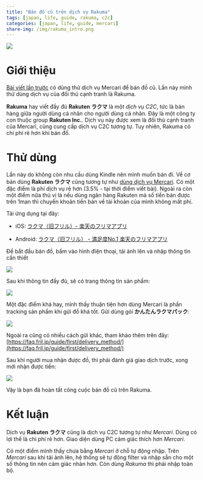 ```yaml
---
title: "Bán đồ cũ trên dịch vụ Rakuma"
tags: [japan, life, guide, rakuma, c2c]
categories: [japan, life, guide, mercari]
share-img: /img/rakuma_intro.png
---
```


![](/img/rakuma_intro.png)

# Giới thiệu

[Bài viết lần trước](/2019-07-14-give-away-goods-with-mercari) có dùng thử dịch vụ Mercari để bán đồ cũ. Lần này mình thử dùng dịch vụ của đối thủ cạnh tranh là Rakuma.

**Rakuma** hay viết đầy đủ **Rakuten ラクマ** là một *dịch vụ C2C*, tức là bán hàng giữa người dùng cá nhân cho người dùng cá nhân. Đây là một công ty con thuộc group **Rakuten Inc.**. Dịch vụ này được xem là đối thủ cạnh tranh của Mercari, cũng cung cấp dịch vụ C2C tương tự. Tuy nhiên, Rakuma có chi phí rẻ hơn khi bán đồ.

# Thử dùng

Lần này do không còn nhu cầu dùng Kindle nên mình muốn bán đi. Về cơ bản dùng **Rakuten ラクマ** cũng tương tự như [dùng dịch vụ Mercari](/2019-07-14-give-away-goods-with-mercari). Có một đặc điểm là phí dịch vụ rẻ hơn (3.5% - tại thời điểm viết bài). Ngoài ra còn một điểm nữa thú vị là nếu dùng ngân hàng Rakuten mà số tiền bán được trên 1man thì chuyển khoản tiền bán về tài khoản của mình không mất phí.

Tải ứng dụng tại đây:

* iOS: [ラクマ（旧フリル）- 楽天のフリマアプリ](https://apps.apple.com/jp/app/%E3%83%A9%E3%82%AF%E3%83%9E-%E6%97%A7%E3%83%95%E3%83%AA%E3%83%AB-%E6%A5%BD%E5%A4%A9%E3%81%AE%E3%83%95%E3%83%AA%E3%83%9E%E3%82%A2%E3%83%97%E3%83%AA/id523497998)

* Android: [ラクマ（旧フリル） - 満足度No.1 楽天のフリマアプリ](https://play.google.com/store/apps/details?id=jp.co.fablic.fril&hl=en)

Để bắt đầu bán đồ, bấm vào hình điện thoại, tải ảnh lên và nhập thông tin cần thiết

![](/img/use_rakuma_01.jpg)

Sau khi thông tin đầy đủ, sẽ có trang thông tin sản phẩm:

![](/img/use_rakuma_02.jpg)

Một đặc điểm khá hay, mình thấy thuận tiện hơn dùng Mercari là phần tracking sản phẩm khi gửi đồ khá tốt. Gửi dùng gói **かんたんラクマパック**:

![](/img/use_rakuma_03.jpg)

Ngoài ra cũng có nhiều cách gửi khác, tham khảo thêm trên đây: [https://faq.fril.jp/guide/first/delivery_method/](https://faq.fril.jp/guide/first/delivery_method/)

Sau khi người mua nhận được đồ, thì phải đánh giá giao dịch trước, xong mới nhận được tiền:

![](/img/use_rakuma_04.jpg)

Vậy là bạn đã hoàn tất công cuộc bán đồ cũ trên Rakuma.

# Kết luận

Dịch vụ **Rakuten ラクマ** cũng là dịch vụ C2C tương tự như *Mercari*. Dùng có lợi thế là chi phí rẻ hơn. Giao diện dùng PC cảm giác thích hơn *Mercari*.

Có một điểm mình thấy chưa bằng *Mercari* ở chỗ tự động nhập. Trên *Mercari* sau khi tải ảnh lên, hệ thống sẽ tự động filter và nhập sẵn cho một số thông tin nên cảm giác nhàn hơn. Còn dùng *Rakuma* thì phải nhập toàn bộ.